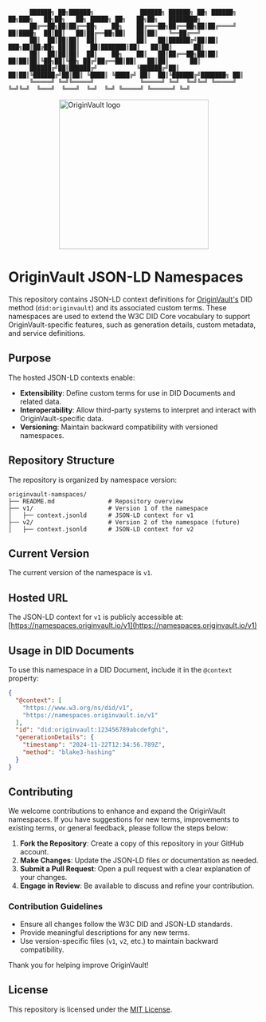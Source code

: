           ██████╗ ██╗██████╗             ██████╗ ██████╗ ██╗ ██████╗ ██╗███╗   ██╗██╗   ██╗ █████╗ ██╗   ██╗██╗   ████████╗
          ██╔══██╗██║██╔══██╗    ██╗    ██╔═══██╗██╔══██╗██║██╔════╝ ██║████╗  ██║██║   ██║██╔══██╗██║   ██║██║   ╚══██╔══╝
          ██║  ██║██║██║  ██║           ██║   ██║██████╔╝██║██║  ███╗██║██╔██╗ ██║██║   ██║███████║██║   ██║██║      ██║   
          ██║  ██║██║██║  ██║    ██╗    ██║   ██║██╔══██╗██║██║   ██║██║██║╚██╗██║╚██╗ ██╔╝██╔══██║██║   ██║██║      ██║   
          ██████╔╝██║██████╔╝           ╚██████╔╝██║  ██║██║╚██████╔╝██║██║ ╚████║ ╚████╔╝ ██║  ██║╚██████╔╝███████╗ ██║   
          ╚═════╝ ╚═╝╚═════╝             ╚═════╝ ╚═╝  ╚═╝╚═╝ ╚═════╝ ╚═╝╚═╝  ╚═══╝  ╚═══╝  ╚═╝  ╚═╝ ╚═════╝ ╚══════╝ ╚═╝   

<div style="width: 100%; display: flex; justify-content: center; align-items: center;">
      <img src="https://gray-objective-tiglon-784.mypinata.cloud/ipfs/Qma7EjPPPfomzEKkYcJa2ctEFPUhHaMwiojTR1wTQPg2x8" alt="OriginVault logo" width="300" height="300">
</div>

# OriginVault JSON-LD Namespaces

This repository contains JSON-LD context definitions for [OriginVault's](https://www.originvault.io) DID method (`did:originvault`) and its associated custom terms. These namespaces are used to extend the W3C DID Core vocabulary to support OriginVault-specific features, such as generation details, custom metadata, and service definitions.

## Purpose
The hosted JSON-LD contexts enable:
- **Extensibility**: Define custom terms for use in DID Documents and related data.
- **Interoperability**: Allow third-party systems to interpret and interact with OriginVault-specific data.
- **Versioning**: Maintain backward compatibility with versioned namespaces.

## Repository Structure
The repository is organized by namespace version:
```
originvault-namspaces/
├── README.md               # Repository overview
├── v1/                     # Version 1 of the namespace
│   ├── context.jsonld      # JSON-LD context for v1
├── v2/                     # Version 2 of the namespace (future)
│   ├── context.jsonld      # JSON-LD context for v2
```

## Current Version
The current version of the namespace is `v1`.

## Hosted URL
The JSON-LD context for `v1` is publicly accessible at: [https://namespaces.originvault.io/v1](https://namespaces.originvault.io/v1)

## Usage in DID Documents
To use this namespace in a DID Document, include it in the `@context` property:

```json
{
  "@context": [
    "https://www.w3.org/ns/did/v1",
    "https://namespaces.originvault.io/v1"
  ],
  "id": "did:originvault:123456789abcdefghi",
  "generationDetails": {
    "timestamp": "2024-11-22T12:34:56.789Z",
    "method": "blake3-hashing"
  }
}
```

## Contributing
We welcome contributions to enhance and expand the OriginVault namespaces. If you have suggestions for new terms, improvements to existing terms, or general feedback, please follow the steps below:

1. **Fork the Repository**: Create a copy of this repository in your GitHub account.
2. **Make Changes**: Update the JSON-LD files or documentation as needed.
3. **Submit a Pull Request**: Open a pull request with a clear explanation of your changes.
4. **Engage in Review**: Be available to discuss and refine your contribution.

### Contribution Guidelines
- Ensure all changes follow the W3C DID and JSON-LD standards.
- Provide meaningful descriptions for any new terms.
- Use version-specific files (`v1`, `v2`, etc.) to maintain backward compatibility.

Thank you for helping improve OriginVault!

## License
This repository is licensed under the [MIT License](LICENSE).